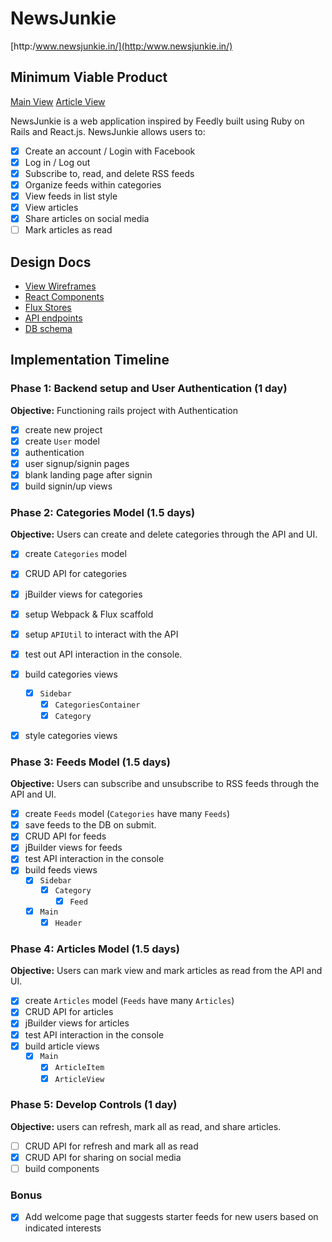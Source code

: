 # NewsJunkie

[http:/www.newsjunkie.in/](http:/www.newsjunkie.in/)

## Minimum Viable Product

[Main View](./docs/screen_shots/ss1.png)
[Article View](./docs/screen_shots/ss2.png)

NewsJunkie is a web application inspired by Feedly built using Ruby on Rails
and React.js. NewsJunkie allows users to:

- [X] Create an account / Login with Facebook
- [X] Log in / Log out
- [X] Subscribe to, read, and delete RSS feeds
- [X] Organize feeds within categories
- [X] View feeds in list style
- [X] View articles
- [X] Share articles on social media
- [ ] Mark articles as read

## Design Docs
* [View Wireframes][views]
* [React Components][components]
* [Flux Stores][stores]
* [API endpoints][api-endpoints]
* [DB schema][schema]

[views]: ./docs/wireframes
[components]: ./docs/components.md
[stores]: ./docs/stores.md
[api-endpoints]: ./docs/api-endpoints.md
[schema]: ./docs/schema.md

## Implementation Timeline

### Phase 1: Backend setup and User Authentication (1 day)

**Objective:** Functioning rails project with Authentication

- [X] create new project
- [X] create `User` model
- [X] authentication
- [X] user signup/signin pages
- [X] blank landing page after signin
- [X] build signin/up views

### Phase 2: Categories Model (1.5 days)

**Objective:** Users can create and delete categories through
the API and UI.

- [X] create `Categories` model
- [X] CRUD API for categories
- [X] jBuilder views for categories
- [X] setup Webpack & Flux scaffold
- [X] setup `APIUtil` to interact with the API
- [X] test out API interaction in the console.
- [X] build categories views
  - [X] `Sidebar`
    - [X] `CategoriesContainer`
    - [X] `Category`
- [X] style categories views


### Phase 3: Feeds Model (1.5 days)

**Objective:** Users can subscribe and unsubscribe to RSS feeds through
the API and UI.

- [X] create `Feeds` model (`Categories` have many `Feeds`)
- [X] save feeds to the DB on submit.
- [X] CRUD API for feeds
- [X] jBuilder views for feeds
- [X] test API interaction in the console
- [X] build feeds views
  - [X] `Sidebar`
    - [X] `Category`
      - [X] `Feed`
  - [X] `Main`
    - [X] `Header`

### Phase 4: Articles Model (1.5 days)

**Objective:** Users can mark view and mark articles as read from the API and UI.

- [X] create `Articles` model (`Feeds` have many `Articles`)
- [X] CRUD API for articles
- [X] jBuilder views for articles
- [X] test API interaction in the console
- [X] build article views
  - [X] `Main`
    - [X] `ArticleItem`
    - [X] `ArticleView`

### Phase 5: Develop Controls (1 day)

**Objective:** users can refresh, mark all as read, and share articles.

- [ ] CRUD API for refresh and mark all as read
- [X] CRUD API for sharing on social media
- [ ] build components

### Bonus

- [X] Add welcome page that suggests starter feeds for new users based on indicated interests
